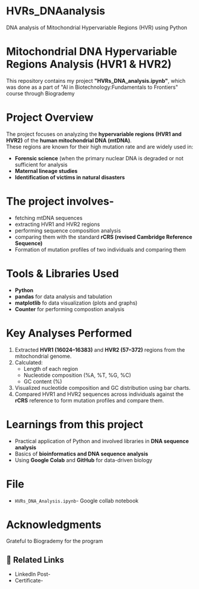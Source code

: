 # HVRs_DNAanalysis
DNA analysis of Mitochondrial Hypervariable Regions (HVR) using Python

# Mitochondrial DNA Hypervariable Regions Analysis (HVR1 & HVR2)

This repository contains my project **"HVRs_DNA_analysis.ipynb"**, which was done as a part of "AI in Biotechnology:Fundamentals to Frontiers" course through Biogrademy

# Project Overview
The project focuses on analyzing the **hypervariable regions (HVR1 and HVR2)** of the **human mitochondrial DNA (mtDNA)**.  
These regions are known for their high mutation rate and are widely used in:
- **Forensic science** (when the primary nuclear DNA is degraded or not sufficient for analysis
- **Maternal lineage studies**
- **Identification of victims in natural disasters**

# The project involves-
- fetching mtDNA sequences
- extracting HVR1 and HVR2 regions
- performing sequence composition analysis
- comparing them with the standard **rCRS (revised Cambridge Reference Sequence)**
- Formation of mutation profiles of two individuals and comparing them

# Tools & Libraries Used
- **Python**
- **pandas** for data analysis and tabulation  
- **matplotlib** fo data visualization (plots and graphs)
- **Counter** for performing compostion analysis

# Key Analyses Performed
1. Extracted **HVR1 (16024–16383)** and **HVR2 (57–372)** regions from the mitochondrial genome.  
2. Calculated:
   - Length of each region  
   - Nucleotide composition (%A, %T, %G, %C)  
   - GC content (%)  
3. Visualized nucleotide composition and GC distribution using bar charts. 
4. Compared HVR1 and HVR2 sequences across individuals against the **rCRS** reference to form mutation profiles and compare them.

# Learnings from this project
- Practical application of Python and involved libraries in **DNA sequence analysis**
- Basics of **bioinformatics and DNA sequence analysis**
- Using **Google Colab** and **GitHub** for data-driven biology

# File
- `HVRs_DNA_Analysis.ipynb`- Google collab notebook

# Acknowledgments
Grateful to Biogrademy for the program 

## 🔗 Related Links
- LinkedIn Post-
- Certificate-

